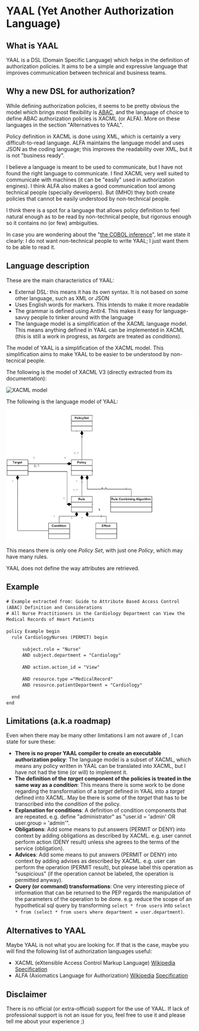 # YAAL (Yet Another Authorization Language)

## What is YAAL

YAAL is a DSL (Domain Specific Language) which helps in the definition of authorization policies. It aims to be a simple and expressive language that improves communication between technical and business teams.

## Why a new DSL for authorization?

While defining authorization policies, it seems to be pretty obvious the model which brings most flexibility is [ABAC](https://en.wikipedia.org/wiki/Attribute-Based_Access_Control), and the language of choice to define ABAC authorization policies is XACML (or ALFA). More on these languages in the section "Alternatives to YAAL".

Policy definition in XACML is done using XML, which is certainly a very difficult-to-read language. ALFA maintains the language model and uses JSON as the coding language; this improves the readability over XML, but it is not "business ready".

I believe a language is meant to be used to communicate, but I have not found the right language to communicate. I find XACML very well suited to communicate with machines (it can be "easily" used in authorization engines). I think ALFA also makes a good communication tool among technical people (specially developers). But (IMHO) they both create policies that cannot be easily understood by non-technical people.

I think there is a spot for a language that allows policy definition to feel natural enough as to be read by non-technical people, but rigorous enough so it contains no (or few) ambiguities.

In case you are wondering about the "[the COBOL inference](http://martinfowler.com/bliki/BusinessReadableDSL.html)", let me state it clearly: I do not want non-technical people to write YAAL; I just want them to be able to read it.

## Language description

These are the main characteristics of YAAL:
- External DSL: this means it has its own syntax. It is not based on some other language, such as XML or JSON
- Uses English words for markers. This intends to make it more readable
- The grammar is defined using Antlr4. This makes it easy for language-savvy people to tinker around with the language
- The language model is a simplification of the XACML language model. This means anything defined in YAAL can be implemented in XACML (this is still a work in progress, as _targets_ are treated as _conditions_).
 
The model of YAAL is a simplification of the XACML model. This simplification aims to make YAAL to be easier to be understood by non-tecnical people.

The following is the model of XACML V3 (directly extracted from its documentation):

![XACML model](http://docs.oasis-open.org/xacml/3.0/xacml-3.0-core-spec-os-en_files/image004.gif "XACML model")

The following is the language model of YAAL:

![YAAL model](/img/yaal_model.png "YAAL model")

This means there is only one _Policy Set_, with just one _Policy_, which may have many rules.

YAAL does not define the way attributes are retrieved.

## Example

```
# Example extracted from: Guide to Attribute Based Access Control (ABAC) Definition and Considerations
# All Nurse Practitioners in the Cardiology Department can View the Medical Records of Heart Patients

policy Example begin
  rule CardiologyNurses (PERMIT) begin
    
      subject.role = "Nurse"
      AND subject.department = "Cardiology"
      
      AND action.action_id = "View"
      
      AND resource.type ="MedicalRecord"
      AND resource.patientDepartment = "Cardiology"
      
  end 
end
```

## Limitations (a.k.a roadmap)

Even when there may be many other limitations I am not aware of , I can state for sure these:

- **There is no proper YAAL compiler to create an executable authorization policy**: The language model is a subset of XACML, which means any policy written in YAAL can be translated into XACML, but I have not had the time (or will) to implement it.
- **The definition of the _target_ component of the policies is treated in the same way as a _condition_**: This means there is some work to be done regarding the transformation of a _target_ defined in YAAL into a _target_ defined into XACML. May be there is some of the _target_ that has to be transcribed into the _condition_ of the policy.
- **Explanation for conditions**: A definition of condition components that are repeated. e.g. define "administrator" as "user.id = 'admin' OR user.group = 'admin'".
- **Obligations**: Add some means to put answers (PERMIT or DENY) into context by adding obligations as described by XACML. e.g. user cannot perform action (DENY result) unless she agrees to the terms of the service (obligation).
- **Advices**: Add some means to put answers (PERMIT or DENY) into context by adding advises as described by XACML. e.g. user can perform the operation (PERMIT result), but please label this operation as "suspicious" (if the operation cannot be labeled, the operation is permitted anyway).
- **Query (or command) transformations**: One very interesting piece of information that can be returned to the PEP regards the manipulation of the parameters of the operation to be done. e.g. reduce the scope of an hypothetical sql query by transforming `select * from users` into `select * from (select * from users where department = user.department)`.

## Alternatives to YAAL

Maybe YAAL is not what you are looking for. If that is the case, maybe you will find the following list of authorization languages useful:

- XACML (eXtensible Access Control Markup Language) [Wikipedia]([https://en.wikipedia.org/wiki/XACML) [Specification](https://www.oasis-open.org/committees/tc_home.php?wg_abbrev=xacml)
- ALFA (Axiomatics Language for Authorization) [Wikipedia](https://en.wikipedia.org/wiki/ALFA_(XACML)) [Specification](https://www.axiomatics.com/solutions/products/authorization-for-applications/developer-tools-and-apis/192-axiomatics-language-for-authorization-alfa.html)

## Disclaimer
There is no official (or extra-official) support for the use of YAAL. If lack of professional support is not an issue for you, feel free to use it and please tell me about your experience ;)
